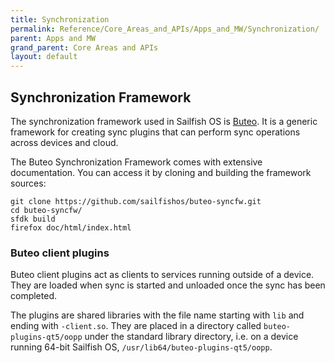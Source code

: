 ```yaml
---
title: Synchronization
permalink: Reference/Core_Areas_and_APIs/Apps_and_MW/Synchronization/
parent: Apps and MW
grand_parent: Core Areas and APIs
layout: default
---
```


## Synchronization Framework

The synchronization framework used in Sailfish OS is [Buteo](https://github.com/sailfishos/buteo-syncfw). It is a generic framework for creating sync plugins that can perform sync operations across devices and cloud.

The Buteo Synchronization Framework comes with extensive documentation. You can access it by cloning and building the framework sources:
```
git clone https://github.com/sailfishos/buteo-syncfw.git
cd buteo-syncfw/
sfdk build
firefox doc/html/index.html
```

### Buteo client plugins

Buteo client plugins act as clients to services running outside of a device. They are loaded when sync is started and unloaded once the sync has been completed.

The plugins are shared libraries with the file name starting with `lib` and ending with `-client.so`. They are placed in a directory called `buteo-plugins-qt5/oopp` under the standard library directory, i.e. on a device running 64-bit Sailfish OS, `/usr/lib64/buteo-plugins-qt5/oopp`.



